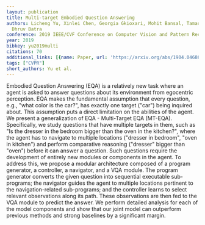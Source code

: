 ```yaml
---
layout: publication
title: Multi-target Embodied Question Answering
authors: Licheng Yu, Xinlei Chen, Georgia Gkioxari, Mohit Bansal, Tamara L. Berg,
  Dhruv Batra
conference: 2019 IEEE/CVF Conference on Computer Vision and Pattern Recognition (CVPR)
year: 2019
bibkey: yu2019multi
citations: 70
additional_links: [{name: Paper, url: 'https://arxiv.org/abs/1904.04686'}]
tags: ["CVPR"]
short_authors: Yu et al.
---
```

Embodied Question Answering (EQA) is a relatively new task where an agent is
asked to answer questions about its environment from egocentric perception. EQA
makes the fundamental assumption that every question, e.g., "what color is the
car?", has exactly one target ("car") being inquired about. This assumption
puts a direct limitation on the abilities of the agent. We present a
generalization of EQA - Multi-Target EQA (MT-EQA). Specifically, we study
questions that have multiple targets in them, such as "Is the dresser in the
bedroom bigger than the oven in the kitchen?", where the agent has to navigate
to multiple locations ("dresser in bedroom", "oven in kitchen") and perform
comparative reasoning ("dresser" bigger than "oven") before it can answer a
question. Such questions require the development of entirely new modules or
components in the agent. To address this, we propose a modular architecture
composed of a program generator, a controller, a navigator, and a VQA module.
The program generator converts the given question into sequential executable
sub-programs; the navigator guides the agent to multiple locations pertinent to
the navigation-related sub-programs; and the controller learns to select
relevant observations along its path. These observations are then fed to the
VQA module to predict the answer. We perform detailed analysis for each of the
model components and show that our joint model can outperform previous methods
and strong baselines by a significant margin.